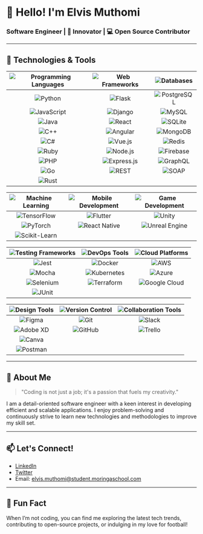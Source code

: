 # 👋 Hello! I'm **Elvis Muthomi**  
### Software Engineer | 🚀 Innovator | 💻 Open Source Contributor

---

## 🌟 Technologies & Tools

| ![Programming Languages](https://img.shields.io/badge/Programming%20Languages-FFFFFF?style=flat) | ![Web Frameworks](https://img.shields.io/badge/Web%20Frameworks-FFFFFF?style=flat) | ![Databases](https://img.shields.io/badge/Databases-FFFFFF?style=flat) |
|:---:|:---:|:---:|
| ![Python](https://img.shields.io/badge/Python-3776AB?style=flat&logo=python&logoColor=ffffff) | ![Flask](https://img.shields.io/badge/Flask-000000?style=flat&logo=flask&logoColor=ffffff) | ![PostgreSQL](https://img.shields.io/badge/PostgreSQL-4169E1?style=flat&logo=postgresql&logoColor=ffffff) |
| ![JavaScript](https://img.shields.io/badge/JavaScript-F7DF1E?style=flat&logo=javascript&logoColor=000000) | ![Django](https://img.shields.io/badge/Django-092E20?style=flat&logo=django&logoColor=ffffff) | ![MySQL](https://img.shields.io/badge/MySQL-4479A1?style=flat&logo=mysql&logoColor=ffffff) |
| ![Java](https://img.shields.io/badge/Java-007396?style=flat&logo=java&logoColor=ffffff) | ![React](https://img.shields.io/badge/React-61DAFB?style=flat&logo=react&logoColor=000000) | ![SQLite](https://img.shields.io/badge/SQLite-003B57?style=flat&logo=sqlite&logoColor=ffffff) |
| ![C++](https://img.shields.io/badge/C++-00599C?style=flat&logo=cplusplus&logoColor=ffffff) | ![Angular](https://img.shields.io/badge/Angular-DD0031?style=flat&logo=angular&logoColor=ffffff) | ![MongoDB](https://img.shields.io/badge/MongoDB-47A248?style=flat&logo=mongodb&logoColor=ffffff) |
| ![C#](https://img.shields.io/badge/C%23-239120?style=flat&logo=csharp&logoColor=ffffff) | ![Vue.js](https://img.shields.io/badge/Vue.js-4FC08D?style=flat&logo=vue.js&logoColor=ffffff) | ![Redis](https://img.shields.io/badge/Redis-DC382D?style=flat&logo=redis&logoColor=ffffff) |
| ![Ruby](https://img.shields.io/badge/Ruby-CC342D?style=flat&logo=ruby&logoColor=ffffff) | ![Node.js](https://img.shields.io/badge/Node.js-339933?style=flat&logo=node.js&logoColor=ffffff) | ![Firebase](https://img.shields.io/badge/Firebase-FFCA28?style=flat&logo=firebase&logoColor=000000) |
| ![PHP](https://img.shields.io/badge/PHP-777BB4?style=flat&logo=php&logoColor=ffffff) | ![Express.js](https://img.shields.io/badge/Express-404D59?style=flat&logo=express&logoColor=ffffff) | ![GraphQL](https://img.shields.io/badge/GraphQL-E10098?style=flat&logo=graphql&logoColor=ffffff) |
| ![Go](https://img.shields.io/badge/Go-00ADD8?style=flat&logo=go&logoColor=ffffff) | ![REST](https://img.shields.io/badge/REST-32CD32?style=flat&logo=rest&logoColor=ffffff) | ![SOAP](https://img.shields.io/badge/SOAP-000000?style=flat&logo=soap&logoColor=ffffff) |
| ![Rust](https://img.shields.io/badge/Rust-000000?style=flat&logo=rust&logoColor=ffffff) | | |

| ![Machine Learning](https://img.shields.io/badge/Machine%20Learning-FFFFFF?style=flat) | ![Mobile Development](https://img.shields.io/badge/Mobile%20Development-FFFFFF?style=flat) | ![Game Development](https://img.shields.io/badge/Game%20Development-FFFFFF?style=flat) |
|:---:|:---:|:---:|
| ![TensorFlow](https://img.shields.io/badge/TensorFlow-FF6F40?style=flat&logo=tensorflow&logoColor=ffffff) | ![Flutter](https://img.shields.io/badge/Flutter-02569B?style=flat&logo=flutter&logoColor=ffffff) | ![Unity](https://img.shields.io/badge/Unity-100000?style=flat&logo=unity&logoColor=ffffff) |
| ![PyTorch](https://img.shields.io/badge/PyTorch-EE4C2C?style=flat&logo=pytorch&logoColor=ffffff) | ![React Native](https://img.shields.io/badge/React%20Native-61DAFB?style=flat&logo=react-native&logoColor=000000) | ![Unreal Engine](https://img.shields.io/badge/Unreal%20Engine-00BFFF?style=flat&logo=unreal-engine&logoColor=ffffff) |
| ![Scikit-Learn](https://img.shields.io/badge/Scikit--Learn-F7931E?style=flat&logo=scikit-learn&logoColor=ffffff) | | |

| ![Testing Frameworks](https://img.shields.io/badge/Testing%20Frameworks-FFFFFF?style=flat) | ![DevOps Tools](https://img.shields.io/badge/DevOps%20Tools-FFFFFF?style=flat) | ![Cloud Platforms](https://img.shields.io/badge/Cloud%20Platforms-FFFFFF?style=flat) |
|:---:|:---:|:---:|
| ![Jest](https://img.shields.io/badge/Jest-32B67A?style=flat&logo=jest&logoColor=ffffff) | ![Docker](https://img.shields.io/badge/Docker-2496ED?style=flat&logo=docker&logoColor=ffffff) | ![AWS](https://img.shields.io/badge/AWS-232F3E?style=flat&logo=amazonaws&logoColor=white) |
| ![Mocha](https://img.shields.io/badge/Mocha-8D6748?style=flat&logo=mocha&logoColor=ffffff) | ![Kubernetes](https://img.shields.io/badge/Kubernetes-326CE5?style=flat&logo=kubernetes&logoColor=ffffff) | ![Azure](https://img.shields.io/badge/Azure-0089D6?style=flat&logo=microsoft-azure&logoColor=ffffff) |
| ![Selenium](https://img.shields.io/badge/Selenium-43B02A?style=flat&logo=selenium&logoColor=ffffff) | ![Terraform](https://img.shields.io/badge/Terraform-7B42BC?style=flat&logo=terraform&logoColor=ffffff) | ![Google Cloud](https://img.shields.io/badge/Google%20Cloud-4285F4?style=flat&logo=google-cloud&logoColor=ffffff) |
| ![JUnit](https://img.shields.io/badge/JUnit-25A162?style=flat&logo=junit&logoColor=ffffff) | | |

| ![Design Tools](https://img.shields.io/badge/Design%20Tools-FFFFFF?style=flat) | ![Version Control](https://img.shields.io/badge/Version%20Control-FFFFFF?style=flat) | ![Collaboration Tools](https://img.shields.io/badge/Collaboration%20Tools-FFFFFF?style=flat) |
|:---:|:---:|:---:|
| ![Figma](https://img.shields.io/badge/Figma-F24E1E?style=flat&logo=figma&logoColor=ffffff) | ![Git](https://img.shields.io/badge/Git-F05032?style=flat&logo=git&logoColor=ffffff) | ![Slack](https://img.shields.io/badge/Slack-4A154B?style=flat&logo=slack&logoColor=ffffff) |
| ![Adobe XD](https://img.shields.io/badge/Adobe%20XD-FF61F6?style=flat&logo=adobe-xd&logoColor=ffffff) | ![GitHub](https://img.shields.io/badge/GitHub-181717?style=flat&logo=github&logoColor=ffffff) | ![Trello](https://img.shields.io/badge/Trello-0079BF?style=flat&logo=trello&logoColor=ffffff) |
| ![Canva](https://img.shields.io/badge/Canva-00C4CC?style=flat&logo=canva&logoColor=ffffff) | | |
| ![Postman](https://img.shields.io/badge/Postman-FF6C37?style=flat&logo=postman&logoColor=ffffff) | | |

---

## 💼 About Me

> "Coding is not just a job; it's a passion that fuels my creativity."

I am a detail-oriented software engineer with a keen interest in developing efficient and scalable applications. I enjoy problem-solving and continuously strive to learn new technologies and methodologies to improve my skill set.

---

## 📫 Let's Connect!

- [LinkedIn](https://www.linkedin.com/in/elvis-muthomi-056542313)
- [Twitter](https://twitter.com/tsomielvis)
- Email: [elvis.muthomi@student.moringaschool.com](mailto:elvis.muthomi@student.moringaschool.com)

---

## 🎉 Fun Fact

When I’m not coding, you can find me exploring the latest tech trends, contributing to open-source projects, or indulging in my love for football!
